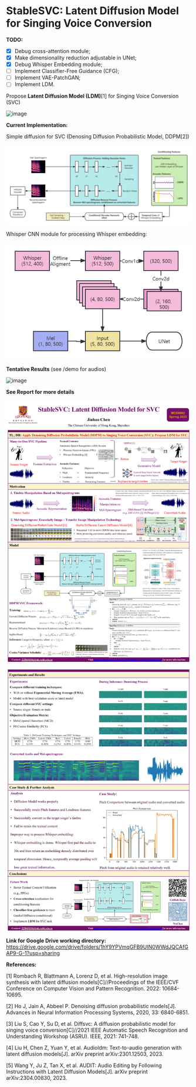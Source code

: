 

# StableSVC: Latent Diffusion Model for Singing Voice Conversion

**TODO:**

- [x] Debug cross-attention module;
- [x] Make dimensionality reduction adjustable in UNet;
- [x] Debug Whisper Embedding module;
- [ ] Implement Classifier-Free Guidance (CFG);
- [ ] Implement VAE-PatchGAN;
- [ ] Implement LDM.

Propose **Latent Diffusion Model (LDM)**[1] for Singing Voice Conversion (SVC)

![image](https://github.com/SLPcourse/MDS6002-222041038-JiahaoChen/blob/main/StableSVC.jpg)

**Current Implementation:**

Simple diffusion for SVC (Denosing Diffusion Probabilistic Model, DDPM[2])

![image](https://github.com/AxiumCrisis61/StableSVC/blob/main/simple_diffusion.jpg)

Whisper CNN module for processing Whisper embedding:

![avatar](https://github.com/AxiumCrisis61/StableSVC/blob/main/Whisper%20CNN.jpg)

**Tentative Results** (see /demo for audios)

![image](https://github.com/AxiumCrisis61/StableSVC/blob/main/denoising_process.jpg)

**See Report for more details**

![image](https://github.com/AxiumCrisis61/StableSVC/blob/main/poster_1.jpg)

![image](https://github.com/AxiumCrisis61/StableSVC/blob/main/poster_2.jpg)

**Link for Google Drive working directory:**
https://drive.google.com/drive/folders/1hY9YPVmqGFB9UIN0WWdJQCAfGAP9-G-1?usp=sharing

**References:**

[1] Rombach R, Blattmann A, Lorenz D, et al. High-resolution image synthesis with latent diffusion models[C]//Proceedings of the IEEE/CVF Conference on Computer Vision and Pattern Recognition. 2022: 10684-10695.

[2] Ho J, Jain A, Abbeel P. Denoising diffusion probabilistic models[J]. Advances in Neural Information Processing Systems, 2020, 33: 6840-6851.

[3] Liu S, Cao Y, Su D, et al. Diffsvc: A diffusion probabilistic model for singing voice conversion[C]//2021 IEEE Automatic Speech Recognition and Understanding Workshop (ASRU). IEEE, 2021: 741-748.

[4] Liu H, Chen Z, Yuan Y, et al. Audioldm: Text-to-audio generation with latent diffusion models[J]. arXiv preprint arXiv:2301.12503, 2023.

[5] Wang Y, Ju Z, Tan X, et al. AUDIT: Audio Editing by Following Instructions with Latent Diffusion Models[J]. arXiv preprint arXiv:2304.00830, 2023.
